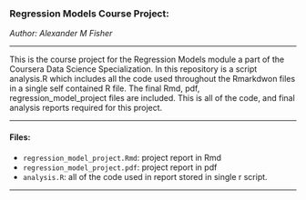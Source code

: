 ### Regression Models Course Project:

*Author: Alexander M Fisher*  

**********
 
This is the course project for the Regression Models module a part of the Coursera Data Science Specialization. In this repository is a script analysis.R which includes all the code used throughout the Rmarkdwon files in a single self contained R file. The final Rmd, pdf, regression_model_project files are included. This is all of the code, and final analysis reports required for this project.

**********

#### Files:

- `regression_model_project.Rmd`: project report in Rmd
- `regression_model_project.pdf`: project report in pdf
- `analysis.R`: all of the code used in report stored in single r script.

**********